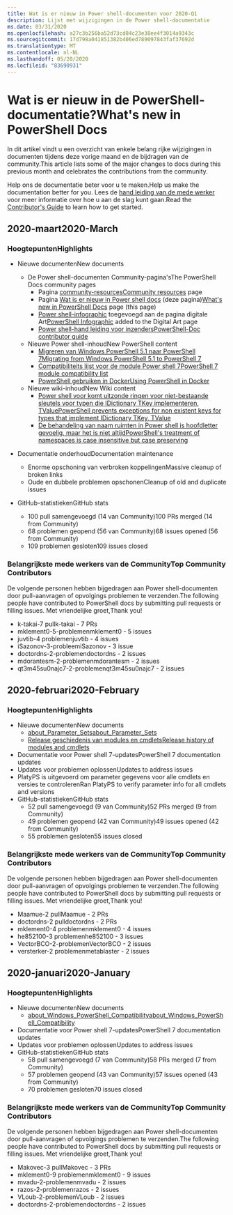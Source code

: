 ```yaml
---
title: Wat is er nieuw in Power shell-documenten voor 2020-Q1
description: Lijst met wijzigingen in de Power shell-documentatie
ms.date: 03/31/2020
ms.openlocfilehash: a27c3b256ba52d73cd84c23e38ee4f3014a9343c
ms.sourcegitcommit: 17d798a041851382b406ed789097843faf37692d
ms.translationtype: MT
ms.contentlocale: nl-NL
ms.lasthandoff: 05/20/2020
ms.locfileid: "83690931"
---
```

# <a name="whats-new-in-powershell-docs"></a><span data-ttu-id="6d582-103">Wat is er nieuw in de PowerShell-documentatie?</span><span class="sxs-lookup"><span data-stu-id="6d582-103">What's new in PowerShell Docs</span></span>

<span data-ttu-id="6d582-104">In dit artikel vindt u een overzicht van enkele belang rijke wijzigingen in documenten tijdens deze vorige maand en de bijdragen van de community.</span><span class="sxs-lookup"><span data-stu-id="6d582-104">This article lists some of the major changes to docs during this previous month and celebrates the contributions from the community.</span></span>

<span data-ttu-id="6d582-105">Help ons de documentatie beter voor u te maken.</span><span class="sxs-lookup"><span data-stu-id="6d582-105">Help us make the documentation better for you.</span></span> <span data-ttu-id="6d582-106">Lees de [hand leiding van de mede werker][contrib] voor meer informatie over hoe u aan de slag kunt gaan.</span><span class="sxs-lookup"><span data-stu-id="6d582-106">Read the [Contributor's Guide][contrib] to learn how to get started.</span></span>

## <a name="2020-march"></a><span data-ttu-id="6d582-107">2020-maart</span><span class="sxs-lookup"><span data-stu-id="6d582-107">2020-March</span></span>

### <a name="highlights"></a><span data-ttu-id="6d582-108">Hoogtepunten</span><span class="sxs-lookup"><span data-stu-id="6d582-108">Highlights</span></span>

- <span data-ttu-id="6d582-109">Nieuwe documenten</span><span class="sxs-lookup"><span data-stu-id="6d582-109">New documents</span></span>
  - <span data-ttu-id="6d582-110">De Power shell-documenten Community-pagina's</span><span class="sxs-lookup"><span data-stu-id="6d582-110">The PowerShell Docs community pages</span></span>
    - <span data-ttu-id="6d582-111">Pagina [community-resources](/powershell/scripting/community/community-support)</span><span class="sxs-lookup"><span data-stu-id="6d582-111">[Community resources](/powershell/scripting/community/community-support) page</span></span>
    - <span data-ttu-id="6d582-112">Pagina [Wat is er nieuw in Power shell docs](#2020-march) (deze pagina)</span><span class="sxs-lookup"><span data-stu-id="6d582-112">[What's new in PowerShell Docs](#2020-march) page (this page)</span></span>
    - <span data-ttu-id="6d582-113">[Power shell-infographic](https://github.com/MicrosoftDocs/PowerShell-Docs/blob/staging/assets/PowerShell_7_Infographic.pdf) toegevoegd aan de pagina digitale Art</span><span class="sxs-lookup"><span data-stu-id="6d582-113">[PowerShell Infographic](https://github.com/MicrosoftDocs/PowerShell-Docs/blob/staging/assets/PowerShell_7_Infographic.pdf) added to the Digital Art page</span></span>
    - [<span data-ttu-id="6d582-114">Power shell-hand leiding voor inzenders</span><span class="sxs-lookup"><span data-stu-id="6d582-114">PowerShell-Doc contributor guide</span></span>](/powershell/scripting/community/contributing/overview?view=powershell-7)
  - <span data-ttu-id="6d582-115">Nieuwe Power shell-inhoud</span><span class="sxs-lookup"><span data-stu-id="6d582-115">New PowerShell content</span></span>
    - [<span data-ttu-id="6d582-116">Migreren van Windows PowerShell 5.1 naar PowerShell 7</span><span class="sxs-lookup"><span data-stu-id="6d582-116">Migrating from Windows PowerShell 5.1 to PowerShell 7</span></span>](/powershell/scripting/whats-new/migrating-from-windows-powershell-51-to-powershell-7)
    - [<span data-ttu-id="6d582-117">Compatibiliteits lijst voor de module Power shell 7</span><span class="sxs-lookup"><span data-stu-id="6d582-117">PowerShell 7 module compatibility list</span></span>](/PowerShell/scripting/whats-new/module-compatibility)
    - [<span data-ttu-id="6d582-118">PowerShell gebruiken in Docker</span><span class="sxs-lookup"><span data-stu-id="6d582-118">Using PowerShell in Docker</span></span>](/powershell/scripting/install/powershell-in-docker)
  - <span data-ttu-id="6d582-119">Nieuwe wiki-inhoud</span><span class="sxs-lookup"><span data-stu-id="6d582-119">New Wiki content</span></span>
    - [<span data-ttu-id="6d582-120">Power shell voor komt uitzonde ringen voor niet-bestaande sleutels voor typen die IDictionary TKey implementeren, TValue</span><span class="sxs-lookup"><span data-stu-id="6d582-120">PowerShell prevents exceptions for non existent keys for types that implement IDictionary TKey, TValue</span></span>](https://github.com/MicrosoftDocs/PowerShell-Docs/wiki/PowerShell-prevents-exceptions-for-non-existent-keys-for-types-that-implement-IDictionary-TKey,-TValue-)
    - [<span data-ttu-id="6d582-121">De behandeling van naam ruimten in Power shell is hoofdletter gevoelig, maar het is niet altijd</span><span class="sxs-lookup"><span data-stu-id="6d582-121">PowerShell's treatment of namespaces is case insensitive but case preserving</span></span>](https://github.com/MicrosoftDocs/PowerShell-Docs/wiki/PowerShell's-treatment-of-namespaces-is-case-insensitive-but-case-preserving)

- <span data-ttu-id="6d582-122">Documentatie onderhoud</span><span class="sxs-lookup"><span data-stu-id="6d582-122">Documentation maintenance</span></span>
  - <span data-ttu-id="6d582-123">Enorme opschoning van verbroken koppelingen</span><span class="sxs-lookup"><span data-stu-id="6d582-123">Massive cleanup of broken links</span></span>
  - <span data-ttu-id="6d582-124">Oude en dubbele problemen opschonen</span><span class="sxs-lookup"><span data-stu-id="6d582-124">Cleanup of old and duplicate issues</span></span>

- <span data-ttu-id="6d582-125">GitHub-statistieken</span><span class="sxs-lookup"><span data-stu-id="6d582-125">GitHub stats</span></span>
  - <span data-ttu-id="6d582-126">100 pull samengevoegd (14 van Community)</span><span class="sxs-lookup"><span data-stu-id="6d582-126">100 PRs merged (14 from Community)</span></span>
  - <span data-ttu-id="6d582-127">68 problemen geopend (56 van Community)</span><span class="sxs-lookup"><span data-stu-id="6d582-127">68 issues opened (56 from Community)</span></span>
  - <span data-ttu-id="6d582-128">109 problemen gesloten</span><span class="sxs-lookup"><span data-stu-id="6d582-128">109 issues closed</span></span>

### <a name="top-community-contributors"></a><span data-ttu-id="6d582-129">Belangrijkste mede werkers van de Community</span><span class="sxs-lookup"><span data-stu-id="6d582-129">Top Community Contributors</span></span>

<span data-ttu-id="6d582-130">De volgende personen hebben bijgedragen aan Power shell-documenten door pull-aanvragen of opvolgings problemen te verzenden.</span><span class="sxs-lookup"><span data-stu-id="6d582-130">The following people have contributed to PowerShell docs by submitting pull requests or filling issues.</span></span> <span data-ttu-id="6d582-131">Met vriendelijke groet,</span><span class="sxs-lookup"><span data-stu-id="6d582-131">Thank you!</span></span>

- <span data-ttu-id="6d582-132">k-takai-7 pull</span><span class="sxs-lookup"><span data-stu-id="6d582-132">k-takai - 7 PRs</span></span>
- <span data-ttu-id="6d582-133">mklement0-5-problemen</span><span class="sxs-lookup"><span data-stu-id="6d582-133">mklement0 - 5 issues</span></span>
- <span data-ttu-id="6d582-134">juvtib-4 problemen</span><span class="sxs-lookup"><span data-stu-id="6d582-134">juvtib - 4 issues</span></span>
- <span data-ttu-id="6d582-135">iSazonov-3-probleem</span><span class="sxs-lookup"><span data-stu-id="6d582-135">iSazonov - 3 issue</span></span>
- <span data-ttu-id="6d582-136">doctordns-2-problemen</span><span class="sxs-lookup"><span data-stu-id="6d582-136">doctordns - 2 issues</span></span>
- <span data-ttu-id="6d582-137">mdorantesm-2-problemen</span><span class="sxs-lookup"><span data-stu-id="6d582-137">mdorantesm - 2 issues</span></span>
- <span data-ttu-id="6d582-138">qt3m45su0najc7-2-problemen</span><span class="sxs-lookup"><span data-stu-id="6d582-138">qt3m45su0najc7 - 2 issues</span></span>

## <a name="2020-february"></a><span data-ttu-id="6d582-139">2020-februari</span><span class="sxs-lookup"><span data-stu-id="6d582-139">2020-February</span></span>

### <a name="highlights"></a><span data-ttu-id="6d582-140">Hoogtepunten</span><span class="sxs-lookup"><span data-stu-id="6d582-140">Highlights</span></span>

- <span data-ttu-id="6d582-141">Nieuwe documenten</span><span class="sxs-lookup"><span data-stu-id="6d582-141">New documents</span></span>
  - [<span data-ttu-id="6d582-142">about_Parameter_Sets</span><span class="sxs-lookup"><span data-stu-id="6d582-142">about_Parameter_Sets</span></span>](/powershell/module/microsoft.powershell.core/about/about_parameter_sets)
  - [<span data-ttu-id="6d582-143">Release geschiedenis van modules en cmdlets</span><span class="sxs-lookup"><span data-stu-id="6d582-143">Release history of modules and cmdlets</span></span>](/powershell/scripting/whats-new/cmdlet-versions)
- <span data-ttu-id="6d582-144">Documentatie voor Power shell 7-updates</span><span class="sxs-lookup"><span data-stu-id="6d582-144">PowerShell 7 documentation updates</span></span>
- <span data-ttu-id="6d582-145">Updates voor problemen oplossen</span><span class="sxs-lookup"><span data-stu-id="6d582-145">Updates to address issues</span></span>
- <span data-ttu-id="6d582-146">PlatyPS is uitgevoerd om parameter gegevens voor alle cmdlets en versies te controleren</span><span class="sxs-lookup"><span data-stu-id="6d582-146">Ran PlatyPS to verify parameter info for all cmdlets and versions</span></span>
- <span data-ttu-id="6d582-147">GitHub-statistieken</span><span class="sxs-lookup"><span data-stu-id="6d582-147">GitHub stats</span></span>
  - <span data-ttu-id="6d582-148">52 pull samengevoegd (9 van Community)</span><span class="sxs-lookup"><span data-stu-id="6d582-148">52 PRs merged (9 from Community)</span></span>
  - <span data-ttu-id="6d582-149">49 problemen geopend (42 van Community)</span><span class="sxs-lookup"><span data-stu-id="6d582-149">49 issues opened (42 from Community)</span></span>
  - <span data-ttu-id="6d582-150">55 problemen gesloten</span><span class="sxs-lookup"><span data-stu-id="6d582-150">55 issues closed</span></span>

### <a name="top-community-contributors"></a><span data-ttu-id="6d582-151">Belangrijkste mede werkers van de Community</span><span class="sxs-lookup"><span data-stu-id="6d582-151">Top Community Contributors</span></span>

<span data-ttu-id="6d582-152">De volgende personen hebben bijgedragen aan Power shell-documenten door pull-aanvragen of opvolgings problemen te verzenden.</span><span class="sxs-lookup"><span data-stu-id="6d582-152">The following people have contributed to PowerShell docs by submitting pull requests or filling issues.</span></span> <span data-ttu-id="6d582-153">Met vriendelijke groet,</span><span class="sxs-lookup"><span data-stu-id="6d582-153">Thank you!</span></span>

- <span data-ttu-id="6d582-154">Maamue-2 pull</span><span class="sxs-lookup"><span data-stu-id="6d582-154">Maamue - 2 PRs</span></span>
- <span data-ttu-id="6d582-155">doctordns-2 pull</span><span class="sxs-lookup"><span data-stu-id="6d582-155">doctordns - 2 PRs</span></span>
- <span data-ttu-id="6d582-156">mklement0-4 problemen</span><span class="sxs-lookup"><span data-stu-id="6d582-156">mklement0 - 4 issues</span></span>
- <span data-ttu-id="6d582-157">he852100-3 problemen</span><span class="sxs-lookup"><span data-stu-id="6d582-157">he852100 - 3 issues</span></span>
- <span data-ttu-id="6d582-158">VectorBCO-2-problemen</span><span class="sxs-lookup"><span data-stu-id="6d582-158">VectorBCO - 2 issues</span></span>
- <span data-ttu-id="6d582-159">versterker-2 problemen</span><span class="sxs-lookup"><span data-stu-id="6d582-159">metablaster - 2 issues</span></span>

## <a name="2020-january"></a><span data-ttu-id="6d582-160">2020-januari</span><span class="sxs-lookup"><span data-stu-id="6d582-160">2020-January</span></span>

### <a name="highlights"></a><span data-ttu-id="6d582-161">Hoogtepunten</span><span class="sxs-lookup"><span data-stu-id="6d582-161">Highlights</span></span>

- <span data-ttu-id="6d582-162">Nieuwe documenten</span><span class="sxs-lookup"><span data-stu-id="6d582-162">New documents</span></span>
  - [<span data-ttu-id="6d582-163">about_Windows_PowerShell_Compatibility</span><span class="sxs-lookup"><span data-stu-id="6d582-163">about_Windows_PowerShell_Compatibility</span></span>](/powershell/module/microsoft.powershell.core/about/about_Windows_PowerShell_Compatibility)
- <span data-ttu-id="6d582-164">Documentatie voor Power shell 7-updates</span><span class="sxs-lookup"><span data-stu-id="6d582-164">PowerShell 7 documentation updates</span></span>
- <span data-ttu-id="6d582-165">Updates voor problemen oplossen</span><span class="sxs-lookup"><span data-stu-id="6d582-165">Updates to address issues</span></span>
- <span data-ttu-id="6d582-166">GitHub-statistieken</span><span class="sxs-lookup"><span data-stu-id="6d582-166">GitHub stats</span></span>
  - <span data-ttu-id="6d582-167">58 pull samengevoegd (7 van Community)</span><span class="sxs-lookup"><span data-stu-id="6d582-167">58 PRs merged (7 from Community)</span></span>
  - <span data-ttu-id="6d582-168">57 problemen geopend (43 van Community)</span><span class="sxs-lookup"><span data-stu-id="6d582-168">57 issues opened (43 from Community)</span></span>
  - <span data-ttu-id="6d582-169">70 problemen gesloten</span><span class="sxs-lookup"><span data-stu-id="6d582-169">70 issues closed</span></span>

### <a name="top-community-contributors"></a><span data-ttu-id="6d582-170">Belangrijkste mede werkers van de Community</span><span class="sxs-lookup"><span data-stu-id="6d582-170">Top Community Contributors</span></span>

<span data-ttu-id="6d582-171">De volgende personen hebben bijgedragen aan Power shell-documenten door pull-aanvragen of opvolgings problemen te verzenden.</span><span class="sxs-lookup"><span data-stu-id="6d582-171">The following people have contributed to PowerShell docs by submitting pull requests or filling issues.</span></span> <span data-ttu-id="6d582-172">Met vriendelijke groet,</span><span class="sxs-lookup"><span data-stu-id="6d582-172">Thank you!</span></span>

- <span data-ttu-id="6d582-173">Makovec-3 pull</span><span class="sxs-lookup"><span data-stu-id="6d582-173">Makovec - 3 PRs</span></span>
- <span data-ttu-id="6d582-174">mklement0-9 problemen</span><span class="sxs-lookup"><span data-stu-id="6d582-174">mklement0 - 9 issues</span></span>
- <span data-ttu-id="6d582-175">mvadu-2-problemen</span><span class="sxs-lookup"><span data-stu-id="6d582-175">mvadu - 2 issues</span></span>
- <span data-ttu-id="6d582-176">razos-2-problemen</span><span class="sxs-lookup"><span data-stu-id="6d582-176">razos - 2 issues</span></span>
- <span data-ttu-id="6d582-177">VLoub-2-problemen</span><span class="sxs-lookup"><span data-stu-id="6d582-177">VLoub - 2 issues</span></span>
- <span data-ttu-id="6d582-178">doctordns-2-problemen</span><span class="sxs-lookup"><span data-stu-id="6d582-178">doctordns - 2 issues</span></span>

<!-- Link references -->
[contrib]: contributing/overview.md
